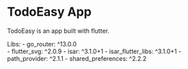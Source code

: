# TodoEasy App

TodoEasy is an app built with flutter.

Libs:
    - go_router: ^13.0.0  
    - flutter_svg: ^2.0.9
    - isar: ^3.1.0+1
    - isar_flutter_libs: ^3.1.0+1
    - path_provider: ^2.1.1
    - shared_preferences: ^2.2.2  
